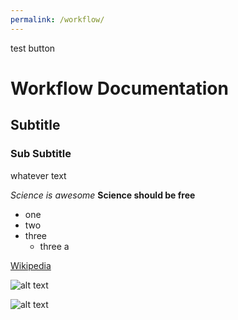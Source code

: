 ```yaml
---
permalink: /workflow/
---
```

<div class="dropbtn"><p>test button</p>

</div>


# Workflow Documentation
## Subtitle
### Sub Subtitle
whatever text

_Science is awesome_
**Science should be free**

* one
* two
* three
  * three a
  
[Wikipedia](http://www.wikipedia/org)

![alt text](https://raw.githubusercontent.com/nantucketbiodiversity/NBIdigitalrepo/master/docs/assets/images/workflow.jpeg "Workflow diagram")



![alt text](https://nantucketbiodiversity.github.io/NBIdigitalrepo/docs/assets/images/workflow.jpg "Workflow diagram")


